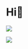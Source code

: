 <h1>Hi👋</h1>

<img src="https://github-stat.alpaca.run/api?username=lonhon&show_icons=true&include_all_commits=true"/>


![](https://visitor-badge.glitch.me/badge?page_id=LonHon.LonHon)

<!--
**LonHon/LonHon** is a ✨ _special_ ✨ repository because its `README.md` (this file) appears on your GitHub profile.

Here are some ideas to get you started:

- 🔭 I’m currently working on ...
- 🌱 I’m currently learning ...
- 👯 I’m looking to collaborate on ...
- 🤔 I’m looking for help with ...
- 💬 Ask me about ...
- 📫 How to reach me: ...
- 😄 Pronouns: ...
- ⚡ Fun fact: ...
-->
